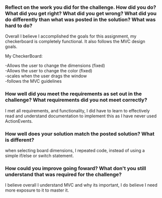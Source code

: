 

### Reflect on the work you did for the challenge. How did you do? What did you get right? What did you get wrong? What did you do differently than what was posted in the solution? What was hard to do?

Overall I believe I accomplished the goals for this assignment, my checkerboard is completely functional.
It also follows the MVC design goals.

My CheckerBoard:  
  
-Allows the user to change the dimensions (fixed)  
-Allows the user to change the color (fixed)  
-scales when the user drags the window  
-follows the MVC guidelines  

### How well did you meet the requirements as set out in the challenge? What requirements did you not meet correctly?
I met all requirements, and functionality, I did have to learn to effectively read and understand documentation to implement this as I have never used ActionEvents.
### How well does your solution match the posted solution? What is different?
when selecting board dimensions, I repeated code, instead of using a simple if/else or switch statement.
### How could you improve going foward? What don't you still understand that was required for the challenge?
I believe overall I understand MVC and why its important, I do believe I need more exposure to it to master it.
